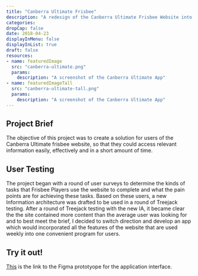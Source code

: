 ```yaml
---
title: "Canberra Ultimate Frisbee"
description: "A redesign of the Canberra Ultimate Frisbee Website into a user friendly app catered to current players"
categories:
dropCap: false
date: 2018-04-23
displayInMenu: false
displayInList: true
draft: false
resources:
- name: featuredImage
  src: "canberra-ultimate.png"
  params:
    description: "A screenshot of the Canberra Ultimate App"
- name: featuredImageTall
  src: "canberra-ultimate-tall.png"
  params:
    description: "A screenshot of the Canberra Ultimate App"
---
```




## Project Brief

The objective of this project was to create a solution for users of the Canberra Ultimate frisbee website, so that they could access relevant information easily, effectively and in a short amount of time.


## User Testing

The project began with a round of user surveys to determine the kinds of tasks that Frisbee Players use the website to complete and what the pain points are for achieving these tasks. Based on these users, a new Information architecture was drafted to be used in a round of Treejack testing. After a round of Treejack testing with the new IA, it became clear the the site contained more content than the average user was looking for and to best meet the brief, I decided to switch direction and develop an app which would incorporated all the features of the website that are used weekly into one convenient program for users.

## Try it out!

[This](https://www.figma.com/proto/jiiPBMFZnzYYMMP4lGYXzl/Ultimate-Frisbee-App?page-id=0%3A1&nodeid=22%3A4809viewport=-135%2C166%2C0.07&scaling=scale-down&starting-point-node-id=22%3A4809) is the link to the Figma prototyope for the application interface.
